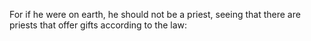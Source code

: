 For if he were on earth, he should not be a priest, seeing that there are priests that offer gifts according to the law:
